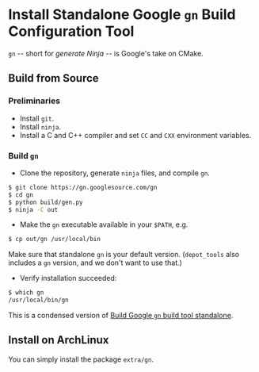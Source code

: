 # Install Standalone Google `gn` Build Configuration Tool

`gn` -- short for *generate Ninja* -- is Google's take on CMake.

## Build from Source

### Preliminaries
- Install `git`.
- Install `ninja`.
- Install a C and C++ compiler and set `CC` and `CXX` environment variables.

### Build `gn`
- Clone the repository, generate `ninja` files, and compile `gn`.
```bash
$ git clone https://gn.googlesource.com/gn
$ cd gn
$ python build/gen.py
$ ninja -C out
```
- Make the `gn` executable available in your `$PATH`, e.g.
```bash
$ cp out/gn /usr/local/bin
```
Make sure that standalone `gn` is your default version.
(`depot_tools` also includes a `gn` version, and we don't want to use that.)

- Verify installation succeeded:
```bash
$ which gn
/usr/local/bin/gn
```

This is a condensed version of [Build Google `gn` build tool standalone](https://gist.github.com/mohamed/4fa7eb75807463d4dfa3).

## Install on ArchLinux
You can simply install the package `extra/gn`.
